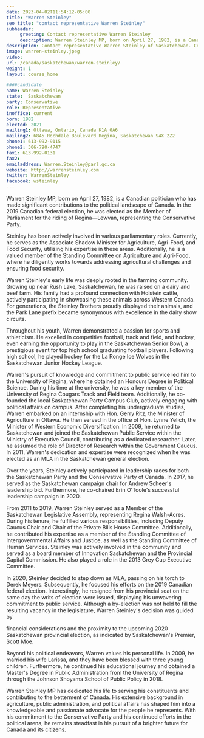 ```yaml
---
date: 2023-04-02T11:54:12-05:00
title: "Warren Steinley"
seo_title: "contact representative Warren Steinley"
subheader:
     greeting: Contact representative Warren Steinley
     description: Warren Steinley MP, born on April 27, 1982, is a Canadian politician who has made significant contributions to the political landscape of Canada. In the 2019 Canadian federal election, he was elected as the Member of Parliament for the riding of Regina—Lewvan, representing the Conservative Party.
description: Contact representative Warren Steinley of Saskatchewan. Contact information for Warren Steinley includes email address, phone number, and mailing address.
image: warren-steinley.jpeg
video:
url: /canada/saskatchewan/warren-steinley/
weight: 1
layout: course_home

####candidate
name: Warren Steinley
state:	Saskatchewan
party: Conservative
role: Representative
inoffice: current
born: 1982
elected: 2021
mailing1: Ottawa, Ontario, Canada K1A 0A6
mailing2: 6845 Rochdale Boulevard Regina, Saskatchewan S4X 2Z2
phone1: 613-992-9115
phone2: 306-790-4747
fax1: 613-992-0131
fax2:
emailaddress: Warren.Steinley@parl.gc.ca
website: http://warrensteinley.com
twitter: WarrenSteinley
facebook: wsteinley
---
```


Warren Steinley MP, born on April 27, 1982, is a Canadian politician who has made significant contributions to the political landscape of Canada. In the 2019 Canadian federal election, he was elected as the Member of Parliament for the riding of Regina—Lewvan, representing the Conservative Party.

Steinley has been actively involved in various parliamentary roles. Currently, he serves as the Associate Shadow Minister for Agriculture, Agri-Food, and Food Security, utilizing his expertise in these areas. Additionally, he is a valued member of the Standing Committee on Agriculture and Agri-Food, where he diligently works towards addressing agricultural challenges and ensuring food security.

Warren Steinley's early life was deeply rooted in the farming community. Growing up near Rush Lake, Saskatchewan, he was raised on a dairy and beef farm. His family had a profound connection with Holstein cattle, actively participating in showcasing these animals across Western Canada. For generations, the Steinley Brothers proudly displayed their animals, and the Park Lane prefix became synonymous with excellence in the dairy show circuits.

Throughout his youth, Warren demonstrated a passion for sports and athleticism. He excelled in competitive football, track and field, and hockey, even earning the opportunity to play in the Saskatchewan Senior Bowl, a prestigious event for top high school graduating football players. Following high school, he played hockey for the La Ronge Ice Wolves in the Saskatchewan Junior Hockey League.

Warren's pursuit of knowledge and commitment to public service led him to the University of Regina, where he obtained an Honours Degree in Political Science. During his time at the university, he was a key member of the University of Regina Cougars Track and Field team. Additionally, he co-founded the local Saskatchewan Party Campus Club, actively engaging with political affairs on campus. After completing his undergraduate studies, Warren embarked on an internship with Hon. Gerry Ritz, the Minister of Agriculture in Ottawa. He then served in the office of Hon. Lynne Yelich, the Minister of Western Economic Diversification. In 2009, he returned to Saskatchewan and joined the Saskatchewan Public Service within the Ministry of Executive Council, contributing as a dedicated researcher. Later, he assumed the role of Director of Research within the Government Caucus. In 2011, Warren's dedication and expertise were recognized when he was elected as an MLA in the Saskatchewan general election.

Over the years, Steinley actively participated in leadership races for both the Saskatchewan Party and the Conservative Party of Canada. In 2017, he served as the Saskatchewan campaign chair for Andrew Scheer's leadership bid. Furthermore, he co-chaired Erin O'Toole's successful leadership campaign in 2020.

From 2011 to 2019, Warren Steinley served as a Member of the Saskatchewan Legislative Assembly, representing Regina Walsh-Acres. During his tenure, he fulfilled various responsibilities, including Deputy Caucus Chair and Chair of the Private Bills House Committee. Additionally, he contributed his expertise as a member of the Standing Committee of Intergovernmental Affairs and Justice, as well as the Standing Committee of Human Services. Steinley was actively involved in the community and served as a board member of Innovation Saskatchewan and the Provincial Capital Commission. He also played a role in the 2013 Grey Cup Executive Committee.

In 2020, Steinley decided to step down as MLA, passing on his torch to Derek Meyers. Subsequently, he focused his efforts on the 2019 Canadian federal election. Interestingly, he resigned from his provincial seat on the same day the writs of election were issued, displaying his unwavering commitment to public service. Although a by-election was not held to fill the resulting vacancy in the legislature, Warren Steinley's decision was guided by

 financial considerations and the proximity to the upcoming 2020 Saskatchewan provincial election, as indicated by Saskatchewan's Premier, Scott Moe.

Beyond his political endeavors, Warren values his personal life. In 2009, he married his wife Larissa, and they have been blessed with three young children. Furthermore, he continued his educational journey and obtained a Master's Degree in Public Administration from the University of Regina through the Johnson Shoyama School of Public Policy in 2018.

Warren Steinley MP has dedicated his life to serving his constituents and contributing to the betterment of Canada. His extensive background in agriculture, public administration, and political affairs has shaped him into a knowledgeable and passionate advocate for the people he represents. With his commitment to the Conservative Party and his continued efforts in the political arena, he remains steadfast in his pursuit of a brighter future for Canada and its citizens.

